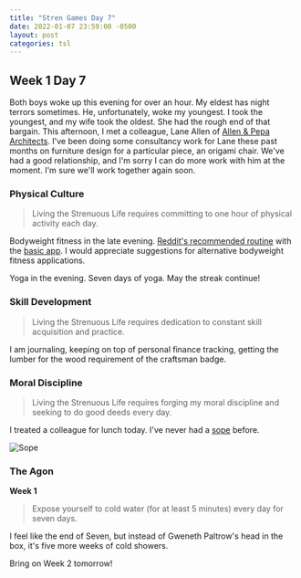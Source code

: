 ```yaml
---
title: "Stren Games Day 7"
date: 2022-01-07 23:59:00 -0500
layout: post
categories: tsl
---
```


## Week 1 Day 7

Both boys woke up this evening for over an hour. My eldest has night terrors sometimes. He, unfortunately, woke my youngest. I took the youngest, and my wife took the oldest. She had the rough end of that bargain. This afternoon, I met a colleague, Lane Allen of [Allen & Pepa Architects](https://www.allenpepa.com/). I've been doing some consultancy work for Lane these past months on furniture design for a particular piece, an origami chair. We've had a good relationship, and I'm sorry I can do more work with him at the moment. I'm sure we'll work together again soon.

### Physical Culture
> Living the Strenuous Life requires committing to one hour of physical activity each day.

Bodyweight fitness in the late evening. [Reddit's recommended routine](https://www.reddit.com/r/bodyweightfitness/wiki/kb/recommended_routine/) with the [basic app](https://play.google.com/store/apps/details?id=com.bodyweight.fitness.free). I would appreciate suggestions for alternative bodyweight fitness applications.

Yoga in the evening. Seven days of yoga. May the streak continue!

### Skill Development
> Living the Strenuous Life requires dedication to constant skill acquisition and practice.

I am journaling, keeping on top of personal finance tracking, getting the lumber for the wood requirement of the craftsman badge.

### Moral Discipline
> Living the Strenuous Life requires forging my moral discipline and seeking to do good deeds every day.

I treated a colleague for lunch today. I've never had a [sope](https://en.wikipedia.org/wiki/Sope_(food)) before.

![Sope](https://www.mylatinatable.com/wp-content/uploads/2018/10/sopes-2.jpg)

### The Agon
**Week 1**
> Expose yourself to cold water (for at least 5 minutes) every day for seven days.

I feel like the end of Seven, but instead of Gweneth Paltrow's head in the box, it's five more weeks of cold showers.

Bring on Week 2 tomorrow!
